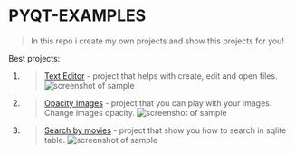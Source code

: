 # PYQT-EXAMPLES
> In this repo i create my own projects and show this projects for you!

Best projects:
1. > [Text Editor](https://github.com/l-arkadiy-l/PYQT-EXAMPLES/tree/main/Текстовый%20редактор%201.0) - project that helps with create, edit and open files.
  ![screenshot of sample](https://d.radikal.ru/d27/2011/5d/dcbee01685b2.png)
2. > [Opacity Images](https://github.com/l-arkadiy-l/PYQT-EXAMPLES/tree/main/opacity_image) - project that you can play with your images. Change images opacity.
  ![screenshot of sample](https://b.radikal.ru/b09/2011/01/215a8dbe5182.png)
3. > [Search by movies](https://github.com/l-arkadiy-l/PYQT-EXAMPLES/tree/main/search%20by%20movies) - project that show you how to search in sqlite table.
  ![screenshot of sample](https://c.radikal.ru/c04/2011/1e/39e696382a89.png)
